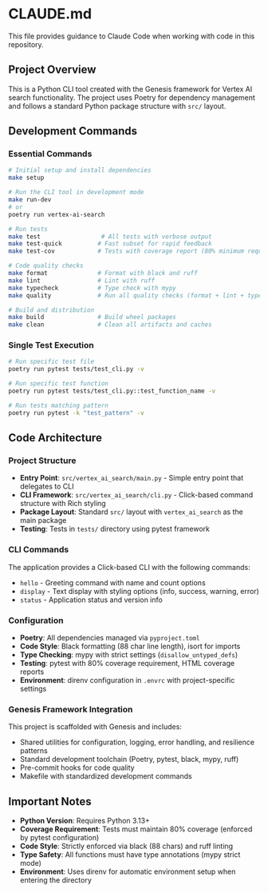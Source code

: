 # CLAUDE.md

This file provides guidance to Claude Code when working with code in this repository.

## Project Overview

This is a Python CLI tool created with the Genesis framework for Vertex AI search functionality. The project uses Poetry for dependency management and follows a standard Python package structure with `src/` layout.

## Development Commands

### Essential Commands
```bash
# Initial setup and install dependencies
make setup

# Run the CLI tool in development mode
make run-dev
# or
poetry run vertex-ai-search

# Run tests
make test                 # All tests with verbose output
make test-quick          # Fast subset for rapid feedback
make test-cov            # Tests with coverage report (80% minimum required)

# Code quality checks
make format              # Format with black and ruff
make lint                # Lint with ruff
make typecheck           # Type check with mypy
make quality             # Run all quality checks (format + lint + typecheck)

# Build and distribution
make build               # Build wheel packages
make clean               # Clean all artifacts and caches
```

### Single Test Execution
```bash
# Run specific test file
poetry run pytest tests/test_cli.py -v

# Run specific test function
poetry run pytest tests/test_cli.py::test_function_name -v

# Run tests matching pattern
poetry run pytest -k "test_pattern" -v
```

## Code Architecture

### Project Structure
- **Entry Point**: `src/vertex_ai_search/main.py` - Simple entry point that delegates to CLI
- **CLI Framework**: `src/vertex_ai_search/cli.py` - Click-based command structure with Rich styling
- **Package Layout**: Standard `src/` layout with `vertex_ai_search` as the main package
- **Testing**: Tests in `tests/` directory using pytest framework

### CLI Commands
The application provides a Click-based CLI with the following commands:
- `hello` - Greeting command with name and count options
- `display` - Text display with styling options (info, success, warning, error)
- `status` - Application status and version info

### Configuration
- **Poetry**: All dependencies managed via `pyproject.toml`
- **Code Style**: Black formatting (88 char line length), isort for imports
- **Type Checking**: mypy with strict settings (`disallow_untyped_defs`)
- **Testing**: pytest with 80% coverage requirement, HTML coverage reports
- **Environment**: direnv configuration in `.envrc` with project-specific settings

### Genesis Framework Integration
This project is scaffolded with Genesis and includes:
- Shared utilities for configuration, logging, error handling, and resilience patterns
- Standard development toolchain (Poetry, pytest, black, mypy, ruff)
- Pre-commit hooks for code quality
- Makefile with standardized development commands

## Important Notes

- **Python Version**: Requires Python 3.13+
- **Coverage Requirement**: Tests must maintain 80% coverage (enforced by pytest configuration)
- **Code Style**: Strictly enforced via black (88 chars) and ruff linting
- **Type Safety**: All functions must have type annotations (mypy strict mode)
- **Environment**: Uses direnv for automatic environment setup when entering the directory
